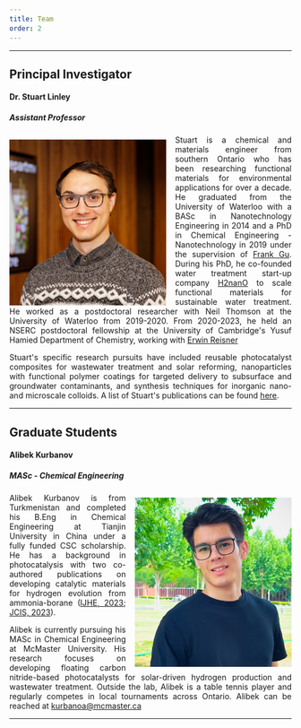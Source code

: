 ```yaml
---
title: Team
order: 2
---
```

---------
## Principal Investigator
#### Dr. Stuart Linley
##### Assistant Professor

<p align="justify"><img style="margin-right: 1rem;margin-top: 0.5rem" align="left" src="/assets/Images/StuartHeadshot2023_cropped.jpg" width="280"> Stuart is a chemical and materials engineer from southern Ontario who has been researching functional materials for environmental applications for over a decade. He graduated from the University of Waterloo with a BASc in Nanotechnology Engineering in 2014 and a PhD in Chemical Engineering - Nanotechnology in 2019 under the supervision of <a href="https://www.frankgulab.com">Frank Gu</a>. During his PhD, he co-founded water treatment start-up company <a href="https://www.h2nano.ca/">H2nanO</a> to scale functional materials for sustainable water treatment. He worked as a postdoctoral researcher with Neil Thomson at the University of Waterloo from 2019-2020. From 2020-2023, he held an NSERC postdoctoral fellowship at the University of Cambridge's Yusuf Hamied Department of Chemistry, working with <a href="http://www-reisner.ch.cam.ac.uk/">Erwin Reisner</a></p>

<p align="justify"> 
Stuart's specific research pursuits have included reusable photocatalyst composites for wastewater treatment and solar reforming, nanoparticles with functional polymer coatings for targeted delivery to subsurface and groundwater contaminants, and synthesis techniques for inorganic nano- and microscale colloids. A list of Stuart's publications can be found <a href="/Publications.html">here</a>. 
</p>

--------------
## Graduate Students
#### Alibek Kurbanov
##### MASc - Chemical Engineering

<p align="justify"><img style="margin-left: 1rem;margin-top: 0.5rem" align="right" src="/assets/Images/Alibek_Kurbanov_Headshot.jpg" width="280"> Alibek Kurbanov is from Turkmenistan and completed his B.Eng in Chemical Engineering at Tianjin University in China under a fully funded CSC scholarship. He has a background in photocatalysis with two co-authored publications on developing catalytic materials for hydrogen evolution from ammonia-borane (<a href="https://doi.org/10.1016/j.ijhydene.2023.03.218">IJHE, 2023</a>; <a href="https://doi.org/10.1016/j.jcis.2023.01.122">JCIS, 2023</a>).</p>
  
<p align="justify">Alibek is currently pursuing his MASc in Chemical Engineering at McMaster University. His research focuses on developing floating carbon nitride-based photocatalysts for solar-driven hydrogen production and wastewater treatment. Outside the lab, Alibek is a table tennis player and regularly competes in local tournaments across Ontario. Alibek can be reached at <a href="mailto:kurbanoa@mcmaster.ca">kurbanoa@mcmaster.ca</a></p>

--------------
